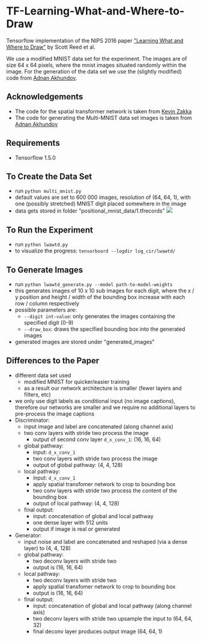 # TF-Learning-What-and-Where-to-Draw
Tensorflow implementation of the NIPS 2016 paper ["Learning What and Where to Draw"](http://papers.nips.cc/paper/6111-learning-what-and-where-to-draw) by Scott Reed et al.

We use a modified MNIST data set for the experiment. The images are of size 64 x 64 pixels, where the mnist images situated randomly within the image. For the generation of the data set we use the (slightly modified) code from [Adnan Akhundov](https://github.com/aakhundov/tf-attend-infer-repeat).

## Acknowledgements
* The code for the spatial transformer network is taken from [Kevin Zakka](https://github.com/kevinzakka/spatial-transformer-network)
* The code for generating the Multi-MNIST data set images is taken from [Adnan Akhundov](https://github.com/aakhundov/tf-attend-infer-repeat)

## Requirements
* Tensorflow 1.5.0

## To Create the Data Set
* run `python multi_mnist.py`
* default values are set to 600 000 images, resolution of (64, 64, 1), with one (possibly stretched) MNIST digit placed somewhere in the image
* data gets stored in folder "positional_mnist_data/1.tfrecords"
![](./figures/mnist/reconstructions_1.png)

## To Run the Experiment
* run `python lwawtd.py`
* to visualize the progress: `tensorboard --logdir log_cir/lwawtd/`

## To Generate Images
* run `python lwawtd_generate.py --model path-to-model-weights`
* this generates images of 10 x 10 sub images for each digit, where the x / y position and height / width of the bounding box increase with each row / column respectively
* possible parameters are:
    * `--digit int-value`: only generates the images containing the specified digit (0-9)
    * `--draw_box`: draws the specified bounding box into the generated images
* generated images are stored under "generated_images"

## Differences to the Paper
* different data set used 
    * modified MNIST for quicker/easier training
    * as a result our network architecture is smaller (fewer layers and filters, etc)
* we only use digit labels as conditional input (no image captions), therefore our networks are smaller and we require no additional layers to pre-process the image captions
* Discriminator:
    * input image and label are concatenated (along channel axis)
    * two conv layers with stride two process the image 
        * output of second conv layer `d_x_conv_1`: (16, 16, 64)
    * global pathway:
        * input: `d_x_conv_1`
        * two conv layers with stride two process the image
        * output of global pathway: (4, 4, 128)
    * local pathway:
        * input: `d_x_conv_1`
        * apply spatial transfomer network to crop to bounding box
        * two conv layers with stride two process the content of the bounding box
        * output of local pathway: (4, 4, 128)
    * final output:
        * input: concatenation of global and local pathway
        * one dense layer with 512 units
        * output if image is real or generated
* Generator:
    * input noise and label are concatenated and reshaped (via a dense layer) to (4, 4, 128)
    * global pathway:
        * two deconv layers with stride two
        * output is (16, 16, 64)
    * local pathway:
        * two deconv layers with stride two
        * apply spatial transfomer network to crop to bounding box
        * output is (16, 16, 64)
    * final output:
        * input: concatenation of global and local pathway (along channel axis)
        * two deconv layers with stride two upsample the input to (64, 64, 32)
        * final deconv layer produces output image (64, 64, 1)
